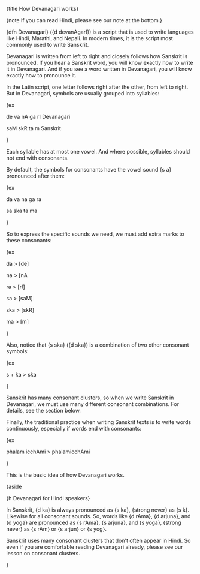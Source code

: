 {title How Devanagari works}

{note If you can read Hindi, please see our note at the bottom.}

{dfn Devanagari} ({d devanAgarI}) is a script that is used to write languages
like Hindi, Marathi, and Nepali. In modern times, it is the script most
commonly used to write Sanskrit.

Devanagari is written from left to right and closely follows how Sanskrit is
pronounced. If you hear a Sanskrit word, you will know exactly how to write it
in Devanagari. And if you see a word written in Devanagari, you will know
exactly how to pronounce it.

In the Latin script, one letter follows right after the other, from left to
right. But in Devanagari, symbols are usually grouped into syllables:

{ex

de va nA ga rI
Devanagari

saM skR ta m
Sanskrit

}

Each syllable has at most one vowel. And where possible, syllables should not
end with consonants.

By default, the symbols for consonants have the vowel sound {s a} pronounced after them:

{ex

da va na ga ra

sa ska ta ma

}

So to express the specific sounds we need, we must add extra marks to these
consonants:

{ex

da > [de]

na > [nA

ra > [rI]

sa > [saM]

ska > [skR]

ma > [m]

}

Also, notice that {s ska} ({d ska}) is a combination of two other consonant
symbols:

{ex

s + ka > ska

}

Sanskrit has many consonant clusters, so when we write Sanskrit in
Devanagari, we must use many different consonant combinations. For details, see
the section below.

Finally, the traditional practice when writing Sanskrit texts is to write words
continuously, especially if words end with consonants:

{ex

phalam icchAmi > phalamicchAmi

}

This is the basic idea of how Devanagari works.

{aside

{h Devanagari for Hindi speakers}

In Sanskrit, {d ka} is always pronounced as {s ka}, {strong never} as {s k}.
Likewise for all consonant sounds. So, words like {d rAma}, {d arjuna}, and {d
yoga} are pronounced as {s rAma}, {s arjuna}, and {s yoga}, {strong never} as
{s rAm} or {s arjun} or {s yog}.

Sanskrit uses many consonant clusters that don't often appear in Hindi. So even
if you are comfortable reading Devanagari already, please see our lesson on
consonant clusters.

}
